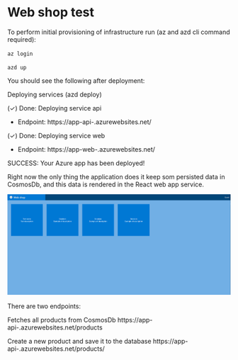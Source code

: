 # Web shop test

To perform initial provisioning of infrastructure run (az and azd cli command required):


`az login`

`azd up`

You should see the following after deployment:

Deploying services (azd deploy)

(✓) Done: Deploying service api
- Endpoint: https://app-api-<ident>.azurewebsites.net/

(✓) Done: Deploying service web
- Endpoint: https://app-web-<ident>.azurewebsites.net/

SUCCESS: Your Azure app has been deployed!

Right now the only thing the application does it keep som persisted data in CosmosDb, and this data is rendered in the
React web app service.

![img.png](img.png)

There are two endpoints:

Fetches all products from CosmosDb
https://app-api-<ident>.azurewebsites.net/products

Create a new product and save it to the database
https://app-api-<ident>.azurewebsites.net/products/<product id>
